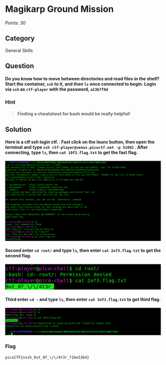 # Magikarp Ground Mission
Points: 30

## Category
General Skills

## Question
#### Do you know how to move between directories and read files in the shell? Start the container, `ssh` to it, and then `ls` once connected to begin. Login via `ssh` as `ctf-player` with the password, `a13b7f9d`

### Hint
>#### Finding a cheatsheet for bash would be really helpful!

## Solution
#### Here is a ctf ssh login ctf. . Fast click on the lounc button, then open the terminal and type `ssh ctf-player@venus.picoctf.net -p 51002` . After connecting, type `ls`, then `cat 10f3.flag.txt` to get the fast flag.


![flag](1.png)
#### Second enter `cd root/` and type `ls`, then enter `cat 2of3.flag.txt` to get the secend flag.

![flag](2.png)
#### Third enter `cd ~` and type `ls`, then enter `cat 3of3.flag.txt` to get third flag.

![flag](3.png)

### Flag
`picoCTF{xxsh_0ut_0f_\/\/4t3r_71be5264}`